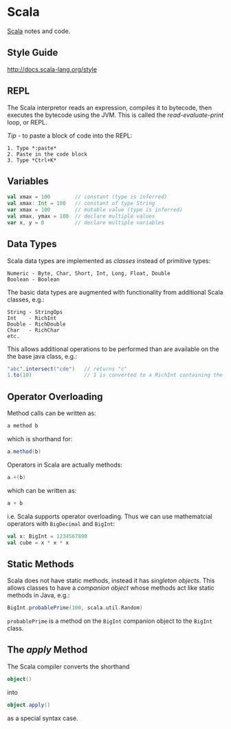 Scala
=====

[Scala](http://www.scala-lang.org/) notes and code.


Style Guide
-----------
http://docs.scala-lang.org/style



REPL
----
The Scala interpretor reads an expression, compiles it to bytecode, then executes the bytecode using the JVM. This is called the *read-evaluate-print* loop, or REPL.

*Tip* - to paste a block of code into the REPL:
```no-highlight
1. Type *:paste*
2. Paste in the code block
3. Type *Ctrl+K*
```

Variables
---------
```Scala
val xmax = 100        // constant (type is inferred)
val xmax: Int = 100   // constant of type String
var xmax = 100        // mutable value (type is inferred)    
val xmax, ymax = 100  // declare multiple values
var x, y = 0          // declare multiple variables
```

Data Types
----------
Scala data types are implemented as *classes* instead of primitive types:

    Numeric - Byte, Char, Short, Int, Long, Float, Double 
    Boolean - Boolean
    
The basic data types are augmented with functionality from additional Scala classes, e.g.:

    String - StringOps    
    Int    - RichInt
    Double - RichDouble
    Char   - RichChar
    etc.
            
This allows additional operations to be performed than are available on the the base java class, e.g.:

```Scala    
"abc".intersect("cde")   // returns "c"
1.to(10)                 // 1 is converted to a RichInt containing the to() method
```    
    
Operator Overloading
--------------------
Method calls can be written as:
```Scala
a method b
```

which is shorthand for:
```Scala
a.method(b)
```

Operators in Scala are actually methods:
```Scala
a.+(b)
```

which can be written as:
```Scala
a + b
```
i.e. Scala supports operator overloading. Thus we can use mathematcial operators with `BigDecimal` and `BigInt`:
```Scala
val x: BigInt = 1234567890
val cube = x * x * x
```

Static Methods
--------------
Scala does not have static methods, instead it has *singleton objects*. This allows classes to have a *companion object* whose methods act like static methods in Java, e.g.:
```Scala
BigInt.probablePrime(100, scala.util.Random)
```    
`probablePrime` is a method on the `BigInt` companion object to the `BigInt` class.       


The *apply* Method
------------------
The Scala compiler converts the shorthand
```Scala
object()
```    
into
```Scala
object.apply()
```
as a special syntax case.

